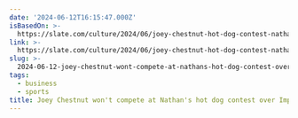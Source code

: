 ```yaml
---
date: '2024-06-12T16:15:47.000Z'
isBasedOn: >-
  https://slate.com/culture/2024/06/joey-chestnut-hot-dog-contest-nathans-banned-impossible-sponsorship.html
link: >-
  https://slate.com/culture/2024/06/joey-chestnut-hot-dog-contest-nathans-banned-impossible-sponsorship.html
slug: >-
  2024-06-12-joey-chestnut-wont-compete-at-nathans-hot-dog-contest-over-impossible-bra
tags:
  - business
  - sports
title: Joey Chestnut won't compete at Nathan's hot dog contest over Impossible bra
---
```

 
